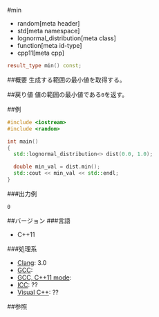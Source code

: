 #min
* random[meta header]
* std[meta namespace]
* lognormal_distribution[meta class]
* function[meta id-type]
* cpp11[meta cpp]

```cpp
result_type min() const;
```

##概要
生成する範囲の最小値を取得する。


##戻り値
値の範囲の最小値である`0`を返す。  


##例
```cpp
#include <iostream>
#include <random>

int main()
{
  std::lognormal_distribution<> dist(0.0, 1.0);

  double min_val = dist.min();
  std::cout << min_val << std::endl;
}
```

###出力例
```
0
```

##バージョン
###言語
- C++11

###処理系
- [Clang](/implementation.md#clang): 3.0
- [GCC](/implementation.md#gcc): 
- [GCC, C++11 mode](/implementation.md#gcc): 
- [ICC](/implementation.md#icc): ??
- [Visual C++](/implementation.md#visual_cpp): ??


##参照


